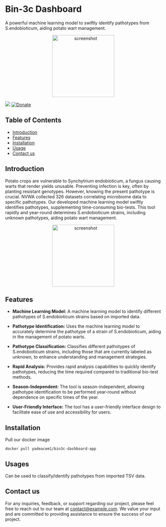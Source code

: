 # Bin-3c Dashboard
A powerful machine learning model to swiftly identify pathotypes from S.endobioticum, aiding potato wart management.
<div style="text-align: center;">
<img src="https://thumbs.dreamstime.com/b/cartoon-potato-waving-illustration-smiling-47366824.jpg" alt="screenshot" width="200">
</div>

<a href="https://git.biocentre.nl/2324_Bio-Informatica_Jaar_3/BIN-3c"><img src="https://img.shields.io/badge/Gitea-click-blue"></a>
<a href="https://www.paypal.me">
<img src="https://img.shields.io/badge/$-donate-ff69b4.svg?maxAge=2592000&amp;style=flat" alt="Donate">
</a>

## Table of Contents
- [Introduction](#introduction)
- [Features](#features)
- [Installation](#installation)
- [Usage](#usages)
- [Contact us](#contact-us)

## Introduction

Potato crops are vulnerable to Synchytrium endobioticum, a fungus causing warts that render yields unusable. Preventing infection is key, often by planting resistant genotypes. However, knowing the present pathotype is crucial. NVWA collected 326 datasets correlating microbiome data to specific pathotypes.
Our developed machine learning model swiftly identifies pathotypes, supplementing time-consuming bio-tests. This tool rapidly and year-round determines S.endobioticum strains, including unknown pathotypes, aiding potato wart management.

<div style="text-align: center;">
<img src="https://upload.wikimedia.org/wikipedia/commons/thumb/8/8c/Logo-nvwa.svg/1280px-Logo-nvwa.svg.png" alt="screenshot" width="200">
</div>

## Features


- **Machine Learning Model:** A machine learning model to identify different pathotypes of S.endobioticum strains based on imported data.

- **Pathotype Identification:** Uses the machine learning model to accurately determine the pathotype of a strain of S.endobioticum, aiding in the management of potato warts.

- **Pathotype Classification:** Classifies different pathotypes of S.endobioticum strains, including those that are currently labeled as unknown, to enhance understanding and management strategies.

- **Rapid Analysis:** Provides rapid analysis capabilities to quickly identify pathotypes, reducing the time required compared to traditional bio-test methods.

- **Season-Independent:** The tool is season-independent, allowing pathotype identification to be performed year-round without dependence on specific times of the year.

- **User-Friendly Interface:** The tool has  a user-friendly interface design to facilitate ease of use and accessibility for users.

## Installation

Pull our docker image

`docker pull yadeacem1/bin3c-dashboard-app`

## Usages
Can be used to classify/identify pathotypes from imported TSV data.

## Contact us
For any inquiries, feedback, or support regarding our project, please feel free to reach out to our team at [contact@example.com](mailto:contact@example.com). We value your input and are committed to providing assistance to ensure the success of our project.
